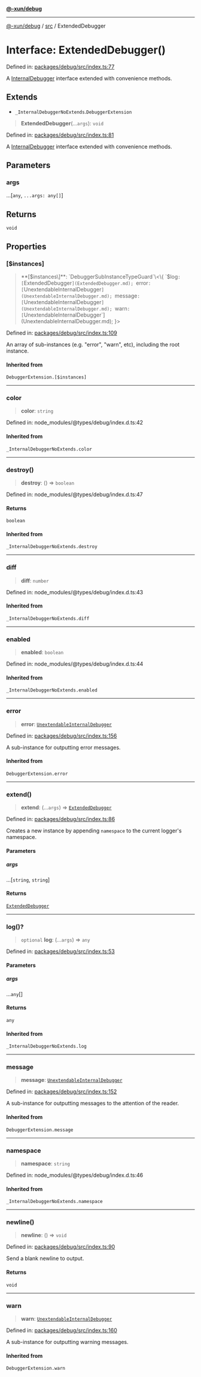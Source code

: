 [**@-xun/debug**](../../README.md)

***

[@-xun/debug](../../README.md) / [src](../README.md) / ExtendedDebugger

# Interface: ExtendedDebugger()

Defined in: [packages/debug/src/index.ts:77](https://github.com/Xunnamius/rejoinder/blob/6a2f2c964cfd9707e5829cabd8d4be94ce6acda1/packages/debug/src/index.ts#L77)

A [InternalDebugger](InternalDebugger.md) interface extended with convenience methods.

## Extends

- `_InternalDebuggerNoExtends`.`DebuggerExtension`

> **ExtendedDebugger**(...`args`): `void`

Defined in: [packages/debug/src/index.ts:81](https://github.com/Xunnamius/rejoinder/blob/6a2f2c964cfd9707e5829cabd8d4be94ce6acda1/packages/debug/src/index.ts#L81)

A [InternalDebugger](InternalDebugger.md) interface extended with convenience methods.

## Parameters

### args

...\[`any`, `...args: any[]`\]

## Returns

`void`

## Properties

### \[$instances\]

> **\[$instances\]**: `DebuggerSubInstanceTypeGuard`\<\{ `$log`: [`ExtendedDebugger`](ExtendedDebugger.md); `error`: [`UnextendableInternalDebugger`](UnextendableInternalDebugger.md); `message`: [`UnextendableInternalDebugger`](UnextendableInternalDebugger.md); `warn`: [`UnextendableInternalDebugger`](UnextendableInternalDebugger.md); \}\>

Defined in: [packages/debug/src/index.ts:109](https://github.com/Xunnamius/rejoinder/blob/6a2f2c964cfd9707e5829cabd8d4be94ce6acda1/packages/debug/src/index.ts#L109)

An array of sub-instances (e.g. "error", "warn", etc), including the root
instance.

#### Inherited from

`DebuggerExtension.[$instances]`

***

### color

> **color**: `string`

Defined in: node\_modules/@types/debug/index.d.ts:42

#### Inherited from

`_InternalDebuggerNoExtends.color`

***

### destroy()

> **destroy**: () => `boolean`

Defined in: node\_modules/@types/debug/index.d.ts:47

#### Returns

`boolean`

#### Inherited from

`_InternalDebuggerNoExtends.destroy`

***

### diff

> **diff**: `number`

Defined in: node\_modules/@types/debug/index.d.ts:43

#### Inherited from

`_InternalDebuggerNoExtends.diff`

***

### enabled

> **enabled**: `boolean`

Defined in: node\_modules/@types/debug/index.d.ts:44

#### Inherited from

`_InternalDebuggerNoExtends.enabled`

***

### error

> **error**: [`UnextendableInternalDebugger`](UnextendableInternalDebugger.md)

Defined in: [packages/debug/src/index.ts:156](https://github.com/Xunnamius/rejoinder/blob/6a2f2c964cfd9707e5829cabd8d4be94ce6acda1/packages/debug/src/index.ts#L156)

A sub-instance for outputting error messages.

#### Inherited from

`DebuggerExtension.error`

***

### extend()

> **extend**: (...`args`) => [`ExtendedDebugger`](ExtendedDebugger.md)

Defined in: [packages/debug/src/index.ts:86](https://github.com/Xunnamius/rejoinder/blob/6a2f2c964cfd9707e5829cabd8d4be94ce6acda1/packages/debug/src/index.ts#L86)

Creates a new instance by appending `namespace` to the current logger's
namespace.

#### Parameters

##### args

...\[`string`, `string`\]

#### Returns

[`ExtendedDebugger`](ExtendedDebugger.md)

***

### log()?

> `optional` **log**: (...`args`) => `any`

Defined in: [packages/debug/src/index.ts:53](https://github.com/Xunnamius/rejoinder/blob/6a2f2c964cfd9707e5829cabd8d4be94ce6acda1/packages/debug/src/index.ts#L53)

#### Parameters

##### args

...`any`[]

#### Returns

`any`

#### Inherited from

`_InternalDebuggerNoExtends.log`

***

### message

> **message**: [`UnextendableInternalDebugger`](UnextendableInternalDebugger.md)

Defined in: [packages/debug/src/index.ts:152](https://github.com/Xunnamius/rejoinder/blob/6a2f2c964cfd9707e5829cabd8d4be94ce6acda1/packages/debug/src/index.ts#L152)

A sub-instance for outputting messages to the attention of the reader.

#### Inherited from

`DebuggerExtension.message`

***

### namespace

> **namespace**: `string`

Defined in: node\_modules/@types/debug/index.d.ts:46

#### Inherited from

`_InternalDebuggerNoExtends.namespace`

***

### newline()

> **newline**: () => `void`

Defined in: [packages/debug/src/index.ts:90](https://github.com/Xunnamius/rejoinder/blob/6a2f2c964cfd9707e5829cabd8d4be94ce6acda1/packages/debug/src/index.ts#L90)

Send a blank newline to output.

#### Returns

`void`

***

### warn

> **warn**: [`UnextendableInternalDebugger`](UnextendableInternalDebugger.md)

Defined in: [packages/debug/src/index.ts:160](https://github.com/Xunnamius/rejoinder/blob/6a2f2c964cfd9707e5829cabd8d4be94ce6acda1/packages/debug/src/index.ts#L160)

A sub-instance for outputting warning messages.

#### Inherited from

`DebuggerExtension.warn`

